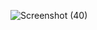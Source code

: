 ![Screenshot (40)](https://github.com/user-attachments/assets/cc5153cf-b9a9-4b3f-aa1c-7b07218ef019)
